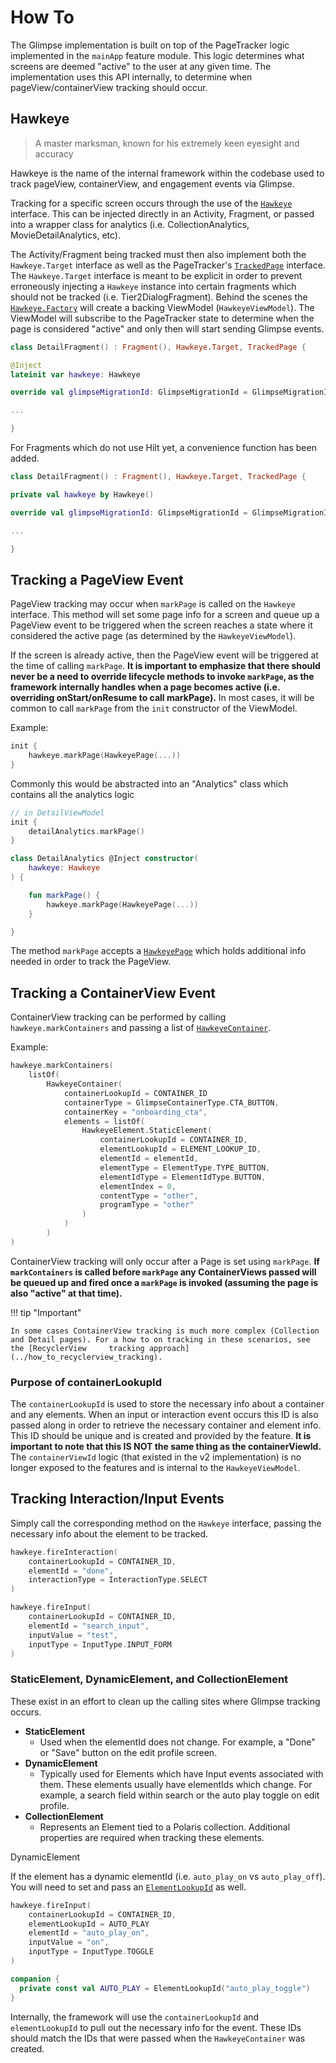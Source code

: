 # How To

The Glimpse implementation is built on top of the PageTracker logic implemented in the `mainApp` feature module. This logic determines what screens are deemed "active" to the user at any given time. The implementation uses this API internally, to determine when pageView/containerView tracking should occur.

## Hawkeye

> A master marksman, known for his extremely keen eyesight and accuracy

Hawkeye is the name of the internal framework within the codebase used to track pageView, containerView, and engagement events via Glimpse.

Tracking for a specific screen occurs through the use of the [`Hawkeye`](https://github.bamtech.co/Android/Dmgz/blob/development/features/analyticsGlimpseApi/src/main/java/com/bamtechmedia/dominguez/analytics/glimpse/hawkeye/Hawkeye.kt) interface. This can be injected directly in an Activity, Fragment, or passed into a wrapper class for analytics (i.e. CollectionAnalytics, MovieDetailAnalytics, etc).

The Activity/Fragment being tracked must then also implement both the `Hawkeye.Target` interface as well as the PageTracker's [`TrackedPage`](https://github.bamtech.co/Android/Dmgz/blob/development/features/mainAppApi/src/main/java/com/bamtechmedia/dominguez/main/pagetracker/TrackedPage.kt) interface. The `Hawkeye.Target` interface is meant to be explicit in order to prevent erroneously injecting a `Hawkeye` instance into certain fragments which should not be tracked (i.e. Tier2DialogFragment). Behind the scenes the [`Hawkeye.Factory`](https://github.bamtech.co/Android/Dmgz/blob/development/features/analyticsGlimpse/src/main/java/com/bamtechmedia/dominguez/analytics/glimpse/hawkeye/HawkeyeFactory.kt) will create a backing ViewModel (`HawkeyeViewModel`). The ViewModel will subscribe to the PageTracker state to determine when the page is considered "active" and only then will start sending Glimpse events.

```kotlin
class DetailFragment() : Fragment(), Hawkeye.Target, TrackedPage {

@Inject
lateinit var hawkeye: Hawkeye

override val glimpseMigrationId: GlimpseMigrationId = GlimpseMigrationId.DETAIL_FRAGMENT

...

}
```

For Fragments which do not use Hilt yet, a convenience function has been added.

```kotlin
class DetailFragment() : Fragment(), Hawkeye.Target, TrackedPage {

private val hawkeye by Hawkeye()

override val glimpseMigrationId: GlimpseMigrationId = GlimpseMigrationId.DETAIL_FRAGMENT

...

}
```

## Tracking a PageView Event

PageView tracking may occur when `markPage` is called on the `Hawkeye` interface. This method will set some page info for a screen and queue up a PageView event to be triggered when the screen reaches a state where it considered the active page (as determined by the `HawkeyeViewModel`).

If the screen is already active, then the PageView event will be triggered at the time of calling `markPage`. **It is important to emphasize that there should never be a need to override lifecycle methods to invoke `markPage`, as the framework internally handles when a page becomes active (i.e. overriding onStart/onResume to call markPage).** In most cases, it will be common to call `markPage` from the `init` constructor of the ViewModel.

Example:

```kotlin
init {
	hawkeye.markPage(HawkeyePage(...))
}
```

Commonly this would be abstracted into an "Analytics" class which contains all the analytics logic

```kotlin
// in DetailViewModel
init {
	detailAnalytics.markPage()
}
```

```kotlin
class DetailAnalytics @Inject constructor(
	hawkeye: Hawkeye
) {

	fun markPage() {
		hawkeye.markPage(HawkeyePage(...))
	}

}
```

The method `markPage` accepts a [`HawkeyePage`](https://github.bamtech.co/Android/Dmgz/blob/development/features/analyticsGlimpseApi/src/main/java/com/bamtechmedia/dominguez/analytics/glimpse/hawkeye/models/HawkeyePage.kt) which holds additional info needed in order to track the PageView.

## Tracking a ContainerView Event

ContainerView tracking can be performed by calling `hawkeye.markContainers` and passing a list of [`HawkeyeContainer`](https://github.bamtech.co/Android/Dmgz/blob/development/features/analyticsGlimpseApi/src/main/java/com/bamtechmedia/dominguez/analytics/glimpse/hawkeye/models/HawkeyeContainer.kt).

Example:

```kotlin
hawkeye.markContainers(
 	listOf(
    	HawkeyeContainer(
        	containerLookupId = CONTAINER_ID
        	containerType = GlimpseContainerType.CTA_BUTTON,
        	containerKey = "onboarding_cta",
        	elements = listOf(
        		HawkeyeElement.StaticElement(
        			containerLookupId = CONTAINER_ID,
        			elementLookupId = ELEMENT_LOOKUP_ID,
        			elementId = elementId,
        			elementType = ElementType.TYPE_BUTTON,
        			elementIdType = ElementIdType.BUTTON,
        			elementIndex = 0,
        			contentType = "other",
            		programType = "other"
				)
			)
		)
)
```

ContainerView tracking will only occur after a Page is set using `markPage`. **If `markContainers` is called before `markPage` any ContainerViews passed will be queued up and fired once a `markPage` is invoked (assuming the page is also "active" at that time).**

!!! tip "Important"

	In some cases ContainerView tracking is much more complex (Collection and Detail pages). For a how to on tracking in these scenarios, see the [RecyclerView 	tracking approach](../how_to_recyclerview_tracking).

### Purpose of containerLookupId

The `containerLookupId` is used to store the necessary info about a container and any elements. When an input or interaction event occurs this ID is also passed along in order to retrieve the necessary container and element info. This ID should be unique and is created and provided by the feature. **It is important to note that this IS NOT the same thing as the containerViewId.** The `containerViewId` logic (that existed in the v2 implementation) is no longer exposed to the features and is internal to the `HawkeyeViewModel`.

## Tracking Interaction/Input Events

Simply call the corresponding method on the `Hawkeye` interface, passing the necessary info about the element to be tracked.

```kotlin
hawkeye.fireInteraction(
	containerLookupId = CONTAINER_ID,
	elementId = "done",
	interactionType = InteractionType.SELECT
)
```

```kotlin
hawkeye.fireInput(
	containerLookupId = CONTAINER_ID,
	elementId = "search_input",
	inputValue = "test",
	inputType = InputType.INPUT_FORM
)
```

### StaticElement, DynamicElement, and CollectionElement

These exist in an effort to clean up the calling sites where Glimpse tracking occurs.

- **StaticElement**
    - Used when the elementId does not change. For example, a "Done" or "Save" button on the edit profile screen.
- **DynamicElement**
    - Typically used for Elements which have Input events associated with them. These elements usually have elementIds which change. For example, a search field within search or the auto play toggle on edit profile.
- **CollectionElement**
    - Represents an Element tied to a Polaris collection. Additional properties are required when tracking these elements.

DynamicElement

If the element has a dynamic elementId (i.e. `auto_play_on` vs `auto_play_off`). You will need to set and pass an [`ElementLookupId`](https://github.bamtech.co/Android/Dmgz/blob/development/features/analyticsGlimpseApi/src/main/java/com/bamtechmedia/dominguez/analytics/glimpse/hawkeye/ElementLookupId.kt) as well.

```kotlin
hawkeye.fireInput(
	containerLookupId = CONTAINER_ID,
	elementLookupId = AUTO_PLAY
	elementId = "auto_play_on",
	inputValue = "on",
	inputType = InputType.TOGGLE
)

companion {
  private const val AUTO_PLAY = ElementLookupId("auto_play_toggle")
}
```

Internally, the framework will use the `containerLookupId` and `elementLookupId` to pull out the necessary info for the event. These IDs should match the IDs that were passed when the `HawkeyeContainer` was created.
